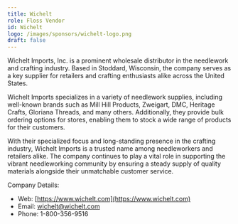 ```yaml
---
title: Wichelt
role: Floss Vendor
id: Wichelt
logo: /images/sponsors/wichelt-logo.png
draft: false
---
```


Wichelt Imports, Inc. is a prominent wholesale distributor in the needlework and crafting industry. Based in Stoddard, Wisconsin, the company serves as a key supplier for retailers and crafting enthusiasts alike across the United States.

Wichelt Imports specializes in a variety of needlework supplies, including well-known brands such as Mill Hill Products, Zweigart, DMC, Heritage Crafts, Gloriana Threads, and many others.
Additionally, they provide bulk ordering options for stores, enabling them to stock a wide range of products for their customers.

With their specialized focus and long-standing presence in the crafting industry, Wichelt Imports is a trusted name among needleworkers and retailers alike. The company continues to play a vital role in supporting the vibrant needleworking community by ensuring a steady supply of quality materials alongside their unmatchable customer service.

Company Details:

- Web: [https://www.wichelt.com](https://www.wichelt.com)
- Email: wichelt@wichelt.com
- Phone: 1-800-356-9516
